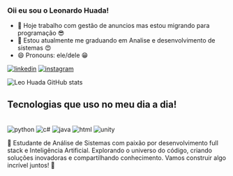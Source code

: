### Oii eu sou o Leonardo Huada!

- 🔭 Hoje trabalho com gestão de anuncios mas estou migrando para programação 😎
- 🌱 Estou atualmente me graduando em Analise e desenvolvimento de sistemas 😍
- 😄 Pronouns: ele/dele 😁


[![linkedin](https://img.shields.io/badge/LinkedIn-0077B5?style=for-the-badge&logo=linkedin&logoColor=white)](https://www.linkedin.com/in/leonardo-huada-rosa-bb37ab254/?trk=opento_sprofile_details)
[![instagram](https://img.shields.io/badge/Instagram-E4405F?style=for-the-badge&logo=instagram&logoColor=white)](https://www.instagram.com/leohuada_/)


![Leo Huada GitHub stats](https://github-readme-stats.vercel.app/api?username=Leohuada&show_icons=true&theme=colt)

## Tecnologias que uso no meu dia a dia!

<div style="display: inline_block"><br/>
  <img align="center" alt="python" src="https://img.shields.io/badge/Python-3776AB?style=for-the-badge&logo=python&logoColor=white"/>
  <img align="center" alt="c#" src="https://img.shields.io/badge/C%23-239120?style=for-the-badge&logo=c-sharp&logoColor=white"/>
   <img align="center" alt="java" src="https://img.shields.io/badge/Java-ED8B00?style=for-the-badge&logo=openjdk&logoColor=white"/>
   <img align="center" alt="html" src="https://img.shields.io/badge/HTML-239120?style=for-the-badge&logo=html5&logoColor=white"/>
   <img align="center" alt="unity" src="https://img.shields.io/badge/Unity-100000?style=for-the-badge&logo=unity&logoColor=white"/>
</div>

🚀 Estudante de Análise de Sistemas com paixão por desenvolvimento full stack e Inteligência Artificial. Explorando o universo do código, criando soluções inovadoras e compartilhando conhecimento. Vamos construir algo incrível juntos! 🌟
